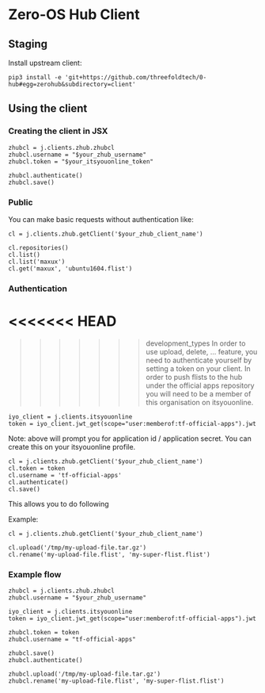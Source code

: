 # Zero-OS Hub Client

## Staging
Install upstream client:
```
pip3 install -e 'git+https://github.com/threefoldtech/0-hub#egg=zerohub&subdirectory=client'
```

## Using the client

### Creating the client in JSX

```
zhubcl = j.clients.zhub.zhubcl
zhubcl.username = "$your_zhub_username"
zhubcl.token = "$your_itsyouonline_token"

zhubcl.authenticate()
zhubcl.save()
```

### Public
You can make basic requests without authentication like:
```
cl = j.clients.zhub.getClient('$your_zhub_client_name')

cl.repositories()
cl.list()
cl.list('maxux')
cl.get('maxux', 'ubuntu1604.flist')
```

### Authentication
<<<<<<< HEAD
=======

>>>>>>> development_types
In order to use upload, delete, ... feature, you need to authenticate yourself by setting a token on your client. In order to push flists to the hub under the official apps repository you will need to be a member of this organisation on itsyouonline.

```
iyo_client = j.clients.itsyouonline
token = iyo_client.jwt_get(scope="user:memberof:tf-official-apps").jwt
```

Note: above will prompt you for application id / application secret. You can create this on your itsyouonline profile.

```
cl = j.clients.zhub.getClient('$your_zhub_client_name')
cl.token = token
cl.username = 'tf-official-apps'
cl.authenticate()
cl.save()
```

This allows you to do following

Example:
```
cl = j.clients.zhub.getClient('$your_zhub_client_name')

cl.upload('/tmp/my-upload-file.tar.gz')
cl.rename('my-upload-file.flist', 'my-super-flist.flist')
```

### Example flow

```
zhubcl = j.clients.zhub.zhubcl
zhubcl.username = "$your_zhub_username"

iyo_client = j.clients.itsyouonline
token = iyo_client.jwt_get(scope="user:memberof:tf-official-apps").jwt

zhubcl.token = token
zhubcl.username = "tf-official-apps"

zhubcl.save()
zhubcl.authenticate()

zhubcl.upload('/tmp/my-upload-file.tar.gz')
zhubcl.rename('my-upload-file.flist', 'my-super-flist.flist')
```
